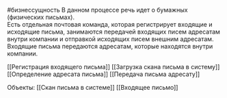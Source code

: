 #бизнессущность 
В данном процессе речь идет о бумажных (физических письмах).  
Есть отдельная почтовая команда, которая регистрирует входящие и исходящие письма, занимаются передачей входящих писем адресатам внутри компании и отправкой исходящих писем внешним адресатам.  
Входящие письма передаются адресатам, которые находятся внутри компании.

[[Регистрация входящего письма]]
[[Загрузка скана письма в систему]]
[[Определение адресата письма]]
[[Передача письма адресату]]

Объекты:
[[Скан письма в системе]]
[[Входящее письмо]]
